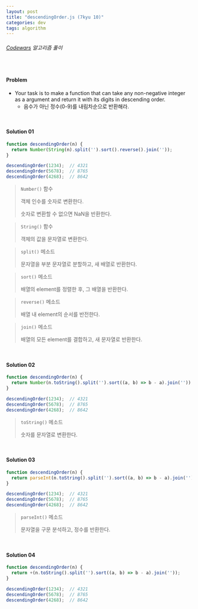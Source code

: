 ```yaml
---
layout: post
title: "descendingOrder.js (7kyu 10)"
categories: dev
tags: algorithm
---
```


###### [Codewars](https://www.codewars.com) 알고리즘 풀이

<br>

#### Problem

- Your task is to make a function that can take any non-negative integer as a argument and return it with its digits in descending order.
  - 음수가 아닌 정수(0-9)를 내림차순으로 반환해라.

<br>

#### Solution 01

```js
function descendingOrder(n) {
  return Number(String(n).split('').sort().reverse().join(''));
}

descendingOrder(1234);	// 4321
descendingOrder(5678);	// 8765
descendingOrder(4268);	// 8642
```

> `Number()` 함수
>
> 객체 인수를 숫자로 변환한다.
>
> 숫자로 변환할 수 없으면 NaN을 반환한다.

> `String()` 함수
>
> 객체의 값을 문자열로 변환한다.

> `split()` 메소드
>
> 문자열을 부분 문자열로 분할하고, 새 배열로 반환한다.

> `sort()` 메소드
>
> 배열의 element를 정렬한 후, 그 배열을 반환한다.

> `reverse()` 메소드
>
> 배열 내 element의 순서를 반전한다.

> `join()` 메소드
>
> 배열의 모든 element를 결합하고, 새 문자열로 반환한다.

<br>

#### Solution 02

```js
function descendingOrder(n) {
  return Number(n.toString().split('').sort((a, b) => b - a).join(''));
}

descendingOrder(1234);	// 4321
descendingOrder(5678);	// 8765
descendingOrder(4268);	// 8642
```

> `toString()` 메소드
>
> 숫자를 문자열로 변환한다.

<br>

#### Solution 03

```js
function descendingOrder(n) {
  return parseInt(n.toString().split('').sort((a, b) => b - a).join(''));
}

descendingOrder(1234);	// 4321
descendingOrder(5678);	// 8765
descendingOrder(4268);	// 8642
```

> `parseInt()` 메소드
>
> 문자열을 구문 분석하고, 정수를 반환한다.

<br>

#### Solution 04

```js
function descendingOrder(n) {
  return +(n.toString().split('').sort((a, b) => b - a).join(''));
}

descendingOrder(1234);	// 4321
descendingOrder(5678);	// 8765
descendingOrder(4268);	// 8642
```

<br>